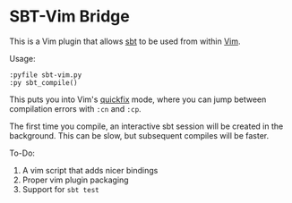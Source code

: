 
SBT-Vim Bridge
==============

This is a Vim plugin that allows [sbt](https://github.com/harrah/xsbt/wiki) to
be used from within [Vim](http://www.vim.org/).

Usage:

    :pyfile sbt-vim.py
    :py sbt_compile()

This puts you into Vim's
[quickfix](http://vimdoc.sourceforge.net/htmldoc/quickfix.html) mode, where you
can jump between compilation errors with `:cn` and `:cp`.

The first time you compile, an interactive sbt session will be created in the
background. This can be slow, but subsequent compiles will be faster.

To-Do:

1. A vim script that adds nicer bindings
2. Proper vim plugin packaging
3. Support for `sbt test`

